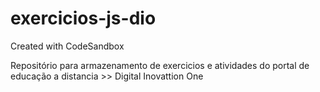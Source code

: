 # exercicios-js-dio
Created with CodeSandbox

Repositório para armazenamento de exercicios e atividades do portal de educação a distancia >> Digital Inovattion One
